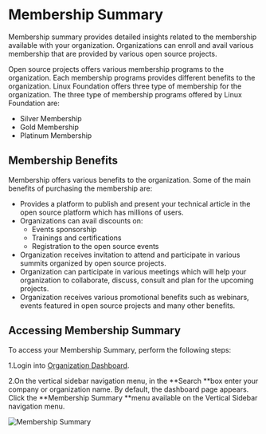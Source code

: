 # Membership Summary

Membership summary provides detailed insights related to the membership available with your organization. Organizations can enroll and avail various membership that are provided by various open source projects. 

Open source projects offers various membership programs to the organization. Each membership programs provides different benefits to the organization. Linux Foundation offers three type of membership for the organization. The three type of membership programs offered by Linux Foundation are:

* Silver Membership 
* Gold Membership 
* Platinum Membership

## Membership Benefits 

Membership offers various benefits to the organization.  Some of the main benefits of purchasing the membership are:

* Provides a platform to publish and present your technical article in the open source platform which has millions of users. 
* Organizations can avail discounts on:
  * Events sponsorship 
  * Trainings and certifications  
  * Registration to the open source events
* Organization receives invitation to attend and participate in various summits organized by open source projects.
* Organization can participate in various meetings which will help your organization to collaborate, discuss, consult and plan for the upcoming projects. 
* Organization receives various promotional benefits such as webinars, events featured in open source projects and many other benefits.

## Accessing Membership Summary 

To access your Membership Summary, perform the following steps:

1.Login into [Organization Dashboard](https://organization.v2.lfx.linuxfoundation.org). 

2.On the vertical sidebar navigation menu, in the **Search **box enter your company or organization name. By default, the dashboard page appears. Click the **Membership Summary **menu available on the Vertical Sidebar navigation menu. 

![Membership Summary](broken-reference)





